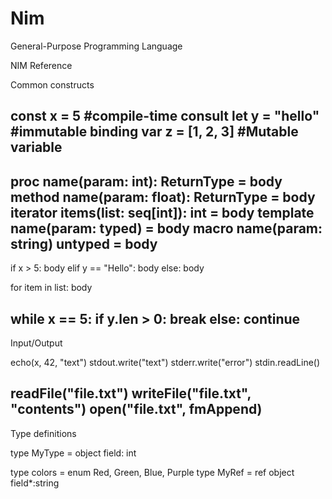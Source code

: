 # Nim
General-Purpose Programming Language

NIM Reference

Common constructs

const x = 5			#compile-time consult
let y = "hello"			#immutable binding
var z = [1, 2, 3]		#Mutable variable
-------------------------------------------------------

proc 	name(param: int):	ReturnType = body
method	name(param: float):	ReturnType = body
iterator items(list: seq[int]): int        = body
template name(param: typed)		   = body
macro    name(param: string) 	untyped	   = body
-------------------------------------------------------

if x > 5:
	body
elif y == "Hello":
	body
else:
	body

for item in list:
	body

while x == 5:
	if y.len > 0:
		break
	else:
		continue
-------------------------------------------------------
Input/Output

echo(x, 42, "text")
stdout.write("text")
stderr.write("error")
stdin.readLine()

readFile("file.txt")
writeFile("file.txt", "contents")
open("file.txt", fmAppend)
-------------------------------------------------------
Type definitions

type
	MyType = object
		field: int

type
	colors = enum
		Red, Green,
		Blue, Purple
type
	MyRef = ref object
		field*:string

